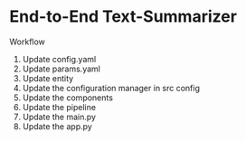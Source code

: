 # End-to-End Text-Summarizer


Workflow

1. Update config.yaml
2. Update params.yaml
3. Update entity
4. Update the configuration manager in src config
5. Update the components
6. Update the pipeline
7. Update the main.py
8. Update the app.py